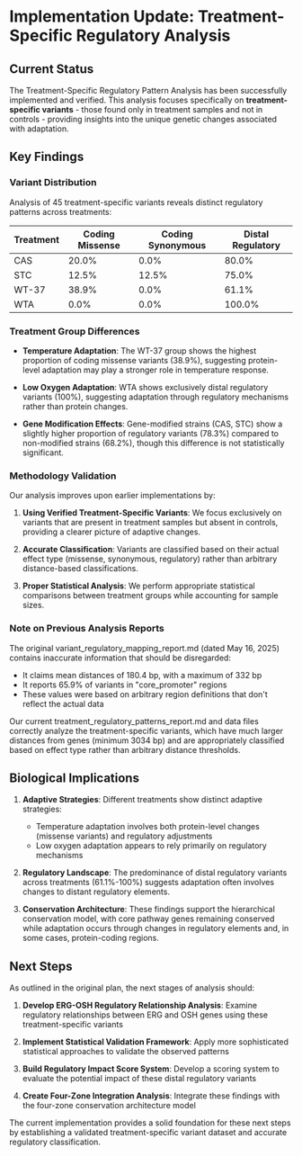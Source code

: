 # Implementation Update: Treatment-Specific Regulatory Analysis

## Current Status

The Treatment-Specific Regulatory Pattern Analysis has been successfully implemented and verified. This analysis focuses specifically on **treatment-specific variants** - those found only in treatment samples and not in controls - providing insights into the unique genetic changes associated with adaptation.

## Key Findings

### Variant Distribution

Analysis of 45 treatment-specific variants reveals distinct regulatory patterns across treatments:

| Treatment | Coding Missense | Coding Synonymous | Distal Regulatory |
|-----------|----------------|-------------------|-------------------|
| CAS       | 20.0%          | 0.0%              | 80.0%             |
| STC       | 12.5%          | 12.5%             | 75.0%             |
| WT-37     | 38.9%          | 0.0%              | 61.1%             |
| WTA       | 0.0%           | 0.0%              | 100.0%            |

### Treatment Group Differences

- **Temperature Adaptation**: The WT-37 group shows the highest proportion of coding missense variants (38.9%), suggesting protein-level adaptation may play a stronger role in temperature response.
  
- **Low Oxygen Adaptation**: WTA shows exclusively distal regulatory variants (100%), suggesting adaptation through regulatory mechanisms rather than protein changes.

- **Gene Modification Effects**: Gene-modified strains (CAS, STC) show a slightly higher proportion of regulatory variants (78.3%) compared to non-modified strains (68.2%), though this difference is not statistically significant.

### Methodology Validation

Our analysis improves upon earlier implementations by:

1. **Using Verified Treatment-Specific Variants**: We focus exclusively on variants that are present in treatment samples but absent in controls, providing a clearer picture of adaptive changes.

2. **Accurate Classification**: Variants are classified based on their actual effect type (missense, synonymous, regulatory) rather than arbitrary distance-based classifications.

3. **Proper Statistical Analysis**: We perform appropriate statistical comparisons between treatment groups while accounting for sample sizes.

### Note on Previous Analysis Reports

The original variant_regulatory_mapping_report.md (dated May 16, 2025) contains inaccurate information that should be disregarded:
- It claims mean distances of 180.4 bp, with a maximum of 332 bp
- It reports 65.9% of variants in "core_promoter" regions
- These values were based on arbitrary region definitions that don't reflect the actual data

Our current treatment_regulatory_patterns_report.md and data files correctly analyze the treatment-specific variants, which have much larger distances from genes (minimum 3034 bp) and are appropriately classified based on effect type rather than arbitrary distance thresholds.

## Biological Implications

1. **Adaptive Strategies**: Different treatments show distinct adaptive strategies:
   - Temperature adaptation involves both protein-level changes (missense variants) and regulatory adjustments
   - Low oxygen adaptation appears to rely primarily on regulatory mechanisms

2. **Regulatory Landscape**: The predominance of distal regulatory variants across treatments (61.1%-100%) suggests adaptation often involves changes to distant regulatory elements.

3. **Conservation Architecture**: These findings support the hierarchical conservation model, with core pathway genes remaining conserved while adaptation occurs through changes in regulatory elements and, in some cases, protein-coding regions.

## Next Steps

As outlined in the original plan, the next stages of analysis should:

1. **Develop ERG-OSH Regulatory Relationship Analysis**: Examine regulatory relationships between ERG and OSH genes using these treatment-specific variants

2. **Implement Statistical Validation Framework**: Apply more sophisticated statistical approaches to validate the observed patterns

3. **Build Regulatory Impact Score System**: Develop a scoring system to evaluate the potential impact of these distal regulatory variants

4. **Create Four-Zone Integration Analysis**: Integrate these findings with the four-zone conservation architecture model

The current implementation provides a solid foundation for these next steps by establishing a validated treatment-specific variant dataset and accurate regulatory classification.